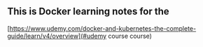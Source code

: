 ## This is Docker learning notes for the 
[https://www.udemy.com/docker-and-kubernetes-the-complete-guide/learn/v4/overview](#udemy course course)  

